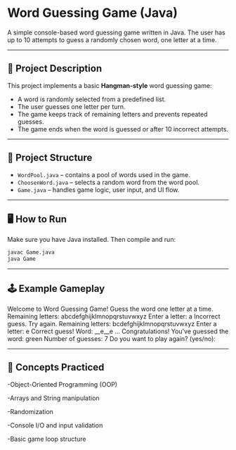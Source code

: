 # Word Guessing Game (Java)

A simple console-based word guessing game written in Java. The user has up to 10 attempts to guess a randomly chosen word, one letter at a time.

---

## 🎯 Project Description

This project implements a basic **Hangman-style** word guessing game:
- A word is randomly selected from a predefined list.
- The user guesses one letter per turn.
- The game keeps track of remaining letters and prevents repeated guesses.
- The game ends when the word is guessed or after 10 incorrect attempts.

---

## 🧱 Project Structure

- `WordPool.java` – contains a pool of words used in the game.
- `ChoosenWord.java` – selects a random word from the word pool.
- `Game.java` – handles game logic, user input, and UI flow.

---

## 🖥️ How to Run

Make sure you have Java installed. Then compile and run:

```bash
javac Game.java
java Game
```
---

## 🕹️ Example Gameplay
Welcome to Word Guessing Game!
Guess the word one letter at a time.
Remaining letters: abcdefghijklmnopqrstuvwxyz
Enter a letter: a
Incorrect guess. Try again.
Remaining letters: bcdefghijklmnopqrstuvwxyz
Enter a letter: e
Correct guess!
Word: __e__e
...
Congratulations! You've guessed the word: green
Number of guesses: 7
Do you want to play again? (yes/no):

---
## 🧠 Concepts Practiced
-Object-Oriented Programming (OOP)

-Arrays and String manipulation

-Randomization

-Console I/O and input validation

-Basic game loop structure



